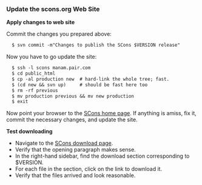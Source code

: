 

### Update the scons.org Web Site

**Apply changes to web site** 

Commit the changes you prepared above: 

```txt
  $ svn commit -m"Changes to publish the SCons $VERSION release"
```

Now you have to go update the site: 

```txt
  $ ssh -l scons manam.pair.com
  $ cd public_html
  $ cp -al production new  # hard-link the whole tree; fast.
  $ (cd new && svn up)     # should be fast here too
  $ rm -rf previous
  $ mv production previous && mv new production
  $ exit
```

Now point your browser to the [SCons home page](http://scons.org/). If anything is amiss, fix it, commit the necessary changes, and update the site. 

**Test downloading** 

* Navigate to the [SCons download page](http://scons.org/download.php). 
* Verify that the opening paragraph makes sense. 
* In the right-hand sidebar, find the download section corresponding to $VERSION. 
* For each file in the section, click on the link to download it. 
* Verify that the files arrived and look reasonable. 